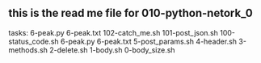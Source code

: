 this is the read me file for  010-python-netork_0
----------------------------------------------------------
tasks: 
6-peak.py 6-peak.txt 102-catch_me.sh 101-post_json.sh 100-status_code.sh 6-peak.py 6-peak.txt 5-post_params.sh 4-header.sh 3-methods.sh 2-delete.sh 1-body.sh 0-body_size.sh 
